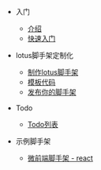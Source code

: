 * 入门
  * [介绍](README.md)
  * [快速入门](quickstart.md)

* lotus脚手架定制化
  * [制作lotus脚手架](customization.md)
  * [模板代码](template.md)
  * [发布你的脚手架](deploy.md)

* Todo
  * [Todo列表](todo.md)
* 示例脚手架
  * [微前端脚手架 - react](https://github.com/Fantasy9527/lotus-scaffold-micro-react)